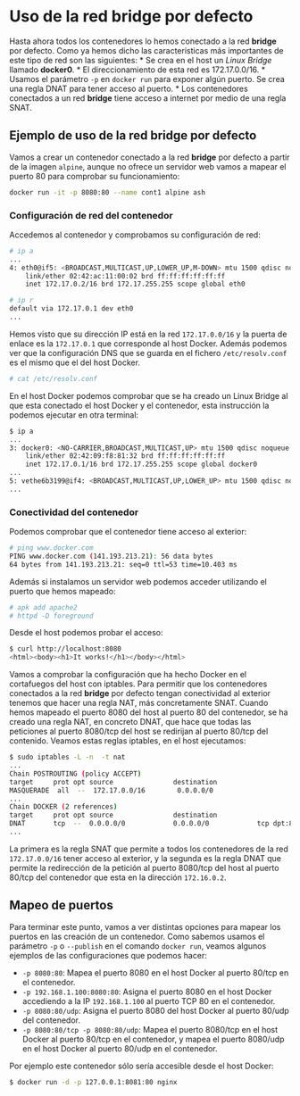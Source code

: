 # Uso de la red bridge por defecto

Hasta ahora todos los contenedores lo hemos conectado a la red **bridge** por defecto. Como ya hemos dicho las caracteristicas más importantes de este tipo de red son las siguientes:
    * Se crea en el host un *Linux Bridge* llamado **docker0**.
    * El direccionamiento de esta red es 172.17.0.0/16.
    * Usamos el parámetro `-p` en `docker run` para exponer algún puerto. Se crea una regla DNAT para tener acceso al puerto.
    * Los contenedores conectados a un red **bridge** tiene acceso a internet por medio de una regla SNAT.

## Ejemplo de uso de la red bridge por defecto

Vamos a crear un contenedor conectado a la red **bridge** por defecto a partir de la imagen `alpine`, aunque no ofrece un servidor web vamos a mapear el puerto 80 para comprobar su funcionamiento:

```bash
docker run -it -p 8080:80 --name cont1 alpine ash
```

### Configuración de red del contenedor

Accedemos al contenedor y comprobamos su configuración de red:

```bash
# ip a
...
4: eth0@if5: <BROADCAST,MULTICAST,UP,LOWER_UP,M-DOWN> mtu 1500 qdisc noqueue state UP 
    link/ether 02:42:ac:11:00:02 brd ff:ff:ff:ff:ff:ff
    inet 172.17.0.2/16 brd 172.17.255.255 scope global eth0

# ip r
default via 172.17.0.1 dev eth0
...
```

Hemos visto que su dirección IP está en la red `172.17.0.0/16` y la puerta de enlace es la `172.17.0.1` que corresponde al host Docker. Además podemos ver que la configuración DNS que se guarda en el fichero `/etc/resolv.conf` es el mismo que el del host Docker.

```bash
# cat /etc/resolv.conf
```

En el host Docker podemos comprobar que se ha creado un Linux Bridge al que esta conectado el host Docker y el contenedor, esta instrucción la podemos ejecutar en otra terminal:

```bash
$ ip a
...
3: docker0: <NO-CARRIER,BROADCAST,MULTICAST,UP> mtu 1500 qdisc noqueue state DOWN group default 
    link/ether 02:42:09:f8:81:32 brd ff:ff:ff:ff:ff:ff
    inet 172.17.0.1/16 brd 172.17.255.255 scope global docker0
...
5: vethe6b3199@if4: <BROADCAST,MULTICAST,UP,LOWER_UP> mtu 1500 qdisc noqueue master docker0 state UP group default
...
```

### Conectividad del contenedor

Podemos comprobar que el contenedor tiene acceso al exterior:

```bash
# ping www.docker.com
PING www.docker.com (141.193.213.21): 56 data bytes
64 bytes from 141.193.213.21: seq=0 ttl=53 time=10.403 ms
```

Además si instalamos un servidor web podemos acceder utilizando el puerto que hemos mapeado:

```bash
# apk add apache2
# httpd -D foreground
```

Desde el host podemos probar el acceso:

```bash
$ curl http://localhost:8080
<html><body><h1>It works!</h1></body></html>
```

Vamos a comprobar la configuración que ha hecho Docker en el cortafuegos del host con iptables. Para permitir que los contenedores conectados a la red **bridge** por defecto tengan conectividad al exterior tenemos que hacer una regla NAT, más concretamente SNAT. Cuando hemos mapeado el puerto 8080 del host al puerto 80 del contenedor, se ha creado una regla NAT, en concreto DNAT, que hace que todas las peticiones al puerto 8080/tcp del host se redirijan al puerto 80/tcp del contenido. Veamos estas reglas iptables, en el host ejecutamos:

```bash
$ sudo iptables -L -n  -t nat
... 
Chain POSTROUTING (policy ACCEPT)
target     prot opt source               destination         
MASQUERADE  all  --  172.17.0.0/16        0.0.0.0/0 
...
Chain DOCKER (2 references)
target     prot opt source               destination         
DNAT       tcp  --  0.0.0.0/0            0.0.0.0/0            tcp dpt:8080 to:172.17.0.2:80
...
```

La primera es la regla SNAT que permite a todos los contenedores de la red `172.17.0.0/16` tener acceso al exterior, y la segunda es la regla DNAT que permite la redirección de la petición al puerto 8080/tcp del host al puerto 80/tcp del contenedor que esta en la dirección `172.16.0.2`.

## Mapeo de puertos

Para terminar este punto, vamos a ver distintas opciones para mapear los puertos en las creación de un contenedor. Como sabemos usamos el parámetro `-p` o `--publish` en el comando `docker run`, veamos algunos ejemplos de las configuraciones que podemos hacer:

* `-p 8080:80`: Mapea el puerto 8080 en el host Docker al puerto 80/tcp en el contenedor.
* `-p 192.168.1.100:8080:80`: Asigna el puerto 8080 en el host Docker accediendo a la IP `192.168.1.100` al puerto TCP 80 en el contenedor.
* `-p 8080:80/udp`: Asigna el puerto 8080 del host Docker al puerto 80/udp del contenedor.
* `-p 8080:80/tcp -p 8080:80/udp`: Mapea el puerto 8080/tcp en el host Docker al puerto 80/tcp en el contenedor, y mapea el puerto 8080/udp en el host Docker al puerto 80/udp en el contenedor.

Por ejemplo este contenedor sólo sería accesible desde el host Docker:

```bash
$ docker run -d -p 127.0.0.1:8081:80 nginx
```